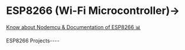 # ESP8266 (Wi-Fi Microcontroller)->
<a href="https://cityos-air.readme.io/docs/esp8266-nodemcu"> Know about Nodemcu & Documentation of ESP8266 📊</a>

ESP8266 Projects----

